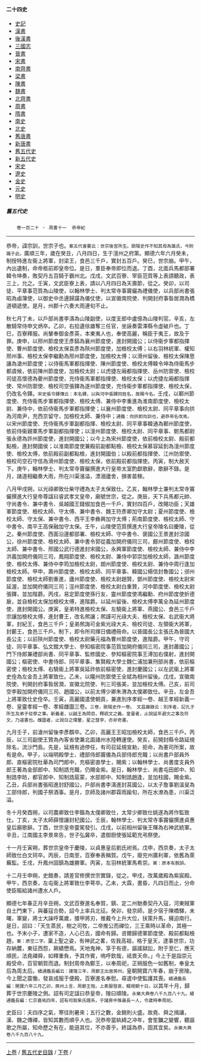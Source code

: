 



#### 二十四史

*   [史記](../a01/a01.md)
*   [漢書](../a02/a02.md)
*   [後漢書](../a03/a03.md)
*   [三國志](../a04/a04.md)
*   [晉書](../a05/a05.md)
*   [宋書](../a06/a06.md)
*   [南齊書](../a07/a07.md)
*   [梁書](../a08/a08.md)
*   [陳書](../a09/a09.md)
*   [魏書](../a10/a10.md)
*   [北齊書](../a11/a11.md)
*   [周書](../a12/a12.md)
*   [隋書](../a13/a13.md)
*   [南史](../a14/a14.md)
*   [北史](../a15/a15.md)
*   [舊唐書](../a16/a16.md)
*   [新唐書](../a17/a17.md)
*   [舊五代史](../a18/a18.md)
*   [新五代史](../a19/a19.md)
*   [宋史](../a20/a20.md)
*   [遼史](../a21/a21.md)
*   [金史](../a22/a22.md)
*   [元史](../a23/a23.md)
*   [明史](../a24/a24.md)


##### 舊五代史
　　`卷一百二十 ‧ 周書十一`　`恭帝紀`

* * *

恭帝，諱宗訓，世宗子也。`案五代會要云：世宗後宮所生。歐陽史作不知其母為誰氏，今附識于此。`廣順三年，歲在癸丑，八月四日，生于澶州之府第。顯德六年六月癸未，制授特進左衞上將軍，封梁王，食邑三千戶，實封五百戶。癸巳，世宗崩。甲午，內出遺制，命帝柩前即皇帝位。是日，羣臣奉帝即位而退。丁酉，北面兵馬都部署韓令坤奏，敗契丹五百騎于霸州北。戊戌，文武百寮、宰臣范質等上表請聽政，表三上，允之。壬寅，文武臣寮上表，請以八月四日為天壽節，從之。癸卯，以司徒、平章事范質為山陵使，以翰林學士、判太常寺事竇儼為禮儀使，以兵部尚書張昭為鹵簿使，以御史中丞邊歸讜為儀仗使，以宣徽南院使、判開封府事昝居潤為橋道頓遞使。是月，州郡十六奏大雨連旬不止。

秋七月丁未，以戶部尚書李濤為山陵副使，以度支郎中盧億為山陵判官。辛亥，左散騎常侍申文炳卒。乙卯，右拾遺徐雄奪三任官，坐誣奏雷澤縣令虛破戶也。丁巳，百寮釋服。尚輦奉御金彥英，本東夷人也，奉使高麗，稱臣于夷王，故及于罪。庚申，以邢州節度使王彥鎬為襄州節度使，進封開國公；以侍衞步軍都指揮使、曹州節度使、檢校太保袁彥為陝州節度使，加檢校太傅；以右羽林統軍、權知邢州事、檢校太保李繼勳為邢州節度使，加檢校太傅；以滑州留後、檢校太保陳思讓為滄州節度使；以侍衞馬軍都指揮使、陳州節度使、檢校太傅韓令坤為侍衞馬步都虞候，依前陳州節度使，加檢校太尉；以虎捷左廂都指揮使、岳州防禦使、檢校司徒高懷德為夔州節度使，充侍衞馬軍都指揮使、檢校太保；以虎捷左廂都指揮使、常州防禦使、檢校司空張鐸為遂州節度使，充侍衞步軍都指揮使、檢校太保，仍改名令鐸。`宋史張令鐸傳云：本名鐸，以與河中張鐸同姓名，故賜今名。`壬戌，以鄆州節度使、充侍衞馬步軍都指揮使、檢校太傅、兼侍中李重進為淮南節度使、檢校太尉、兼侍中，依前侍衞馬步軍都指揮使；以襄州節度使、檢校太尉、同平章事向拱為河南尹，充西京留守，加檢校太師、兼侍中；`通鑑：向拱即向訓也，避恭帝名改焉。`以宋州節度使、充侍衞馬步軍副都指揮、檢校太尉、同平章事韓通為鄆州節度使，依前侍衞親軍馬步軍副都指揮使；以澶州節度使、檢校太尉、同平章事、駙馬都尉張永德為許州節度使，進封開國公；以今上為宋州節度使，依前檢校太尉、殿前都點檢，進封開國侯；以淮南節度使兼殿前副都點檢、檢校太保慕容延釗為澶州節度使、檢校太傅，依前殿前副都點檢，進封開國伯；以殿前都指揮使、江州防禦使、檢校司空石守信為滑州節度使、檢校太保，依前殿前都指揮使。丙寅，制大赦天下。庚午，翰林學士、判太常寺竇儼撰進大行皇帝太室酌獻歌辭，歌辭不錄。是月，諸道相繼奏大雨，所在川渠漲溢，漂溺廬舍，損害苗稼。

八月甲戌朔，以光祿卿致仕柴守禮為太子太保致仕。乙亥，翰林學士兼判太常寺竇儼撰進大行皇帝尊諡曰睿武孝文皇帝，廟號世宗，從之。庚辰，天下兵馬都元帥、守尚書令、兼中書令、吳越國王錢俶加食邑一千戶，實封四百戶，改賜功臣；天雄軍節度使、檢校太師、守太傅、兼中書令、魏王符彥卿加守太尉；夏州節度使、檢校太師、守太保、兼中書令、西平王李彝興加守太傅；荊南節度使、檢校太師、守中書令、南平王高保融加守太保。壬午，山陵使范質撰進大行皇帝陵名曰慶陵，從之。秦州節度使、西面沿邊都部署、檢校太師、守中書令、褒國公王景進封涼國公，徐州節度使、檢校太師、兼中書令郭從義加開府儀同三司，鄜州節度使、檢校太師、兼中書令、邢國公武行德進封宋國公，永興軍節度使、檢校太師、兼侍中李洪義加開府儀同三司，鳳翔節度使、檢校太尉、兼侍中郭崇加檢校太師，潞州節度使、檢校太傅、兼侍中李筠加檢校太尉，朗州節度使、檢校太尉、兼侍中周行逢加檢校太師。甲申，壽州節度使、檢校太師、同平章事、韓國公楊信封魯國公；邠州節度使、檢校太師劉重進，廬州節度使、檢校太尉趙贊，鄧州節度使、檢校太尉宋延渥，並加開府儀同三司；涇州節度使、檢校太尉白重贊，河中節度使、檢校太尉張鐸，並加階爵。丙戌，易定節度使孫行友、靈州節度使馮繼勳、府州節度使折德扆，並自檢校太保加檢校太傅，進階爵。以延州留後、檢校太傅李萬全為延州節度使，進封開國公。庚寅，皇弟特進檢校太保、左驍衞上將軍、燕國公、食邑三千戶宗讓加檢校太傅，進封曹王，改名熈讓；熈謹可光祿大夫、檢校太保、右武衞大將軍，封紀王，食邑三千戶；皇弟熈誨可金紫光祿大夫、檢校司徒、左領衞大將軍，封蘄王，食邑三千戶。制下，即令所司擇日備禮冊命。以晉國長公主張氏為晉國大長公主；以前陝州節度使、檢校太尉藥元福為曹州節度使，進階爵。甲午，守司徒、同平章事、弘文館大學士、參知樞密院事范質加開府儀同三司，進封蕭國公；門下侍郎兼禮部尚書、同平章事、監修國史、參知樞密院事王溥加右僕射，進封開國公；樞密使、中書侍郎、同平章事、集賢殿大學士魏仁浦加兼刑部尚書，依前樞密使；檢校太傅、右驍衞上將軍吳延祚依前樞密使，進封慶國公；以左武衞上將軍史佺為左金吾上將軍致仕。乙未，以隴州防禦使王全斌為相州留後。戊戌，宣徽南院使、判開封府事昝居潤，宣徽北院使、判三司張美，並加檢校太傅。己亥，前司空李穀加開府儀同三司、趙國公，以前太傅少卿朱渭為太僕卿致仕。辛丑，左金吾上將軍致仕史佺卒。壬寅，高麗國遣使朝貢，兼進別序孝經一卷、越王孝經新義一卷、皇靈孝經一卷、孝經雌圖三卷。`三卷，歐陽史作一卷。　文昌雜錄云：別序者，記孔子所生及弟子從學之事。新義者，以越王為問目，釋疏文之義。皇靈者，止說延年避灾之事及符文，乃道書也。雌圖者，止說日之環暈，星之彗孛，亦非奇書。`

九月壬子，前滄州留後李彥頵卒。乙卯，高麗王王昭加檢校太師，食邑三千戶。丙辰，以三司副使王贊為內客省使兼北面諸州水陸轉運使。癸亥，前開封縣令路延規除名，流沙門島。先是，延規有過停任，有司召延規宣勑，拒命，為憲司所案，故有是命。甲子，以端明殿學士、禮部侍郎竇儀為兵部侍郎充職；以尚書戶部員外郎、直樞密院杜華為司門郎中，充樞密直學士，賜紫；以翰林學士、尚書度支員外郎王著為金部郎中、知制誥充職，仍賜金紫。是日，翰林學士、尚書屯田郎中、知制誥李昉，都官郎中、知制誥扈蒙，水部郎中、知制誥趙逢，並加柱國，賜金紫。乙丑，兵部尚書張昭進封舒國公，戶部尚書李濤進封莒國公，以太子詹事劉溫叟為工部侍郎，判國子祭酒事。是月，京師及諸州郡霖雨踰旬，所在水潦為患，川渠泛溢。

冬十月癸酉朔，以司農卿致仕李鍇為太僕卿致仕，太常少卿致仕姚遂為將作監致仕。丁亥，太子太師薛懷讓封杞國公。壬辰，翰林學士、判太常寺事竇儼撰進貞惠皇后廟歌辭。丁酉，世宗皇帝靈駕發引。戊戌，以前相州留後王暉為右神武統軍。辛丑，江南國主李景來告，世子弘冀卒，遣御厨使張延範充弔祭使。

十一月壬寅朔，葬世宗皇帝于慶陵，以貞惠皇后劉氏祔焉。戊申，西京奏，太子太師致仕白文珂卒。丙辰，日南至，百寮奉表稱賀。戊午，廢兖州廣利軍，依舊為萊蕪監。壬戌，升鳳州固鎮為雄勝軍。丙寅，左羽林統軍馬希崇。`案：原本有脫誤。`

十二月壬申朔，史館奏，請差官修撰世宗實錄，從之。甲戌，改萬歲殿為紫宸殿。甲午，西京奏，左屯衞上將軍致仕李萼卒。乙未，大霖，晝昏，凡四日而止，分命使臣賑給諸州遭水人戶。

顯德七年春正月辛丑朔，文武百寮進名奉賀，鎮、定二州馳奏契丹入寇，河東賊軍自土門東下，與蕃寇合勢，詔今上率兵北征。癸卯，發京師，是夕宿于陳橋驛，未曙，軍變，將士大譟呼萬歲，擐甲將刃，推戴今上升大位，扶策升馬，擁迫南行。是日，詔曰：「天生蒸民，樹之司牧，二帝推公而禪位，三王乘時以革命，其極一也。予末小子，遭家不造，人心已去，國命有歸。咨爾歸德軍節度使、殿前都點檢趙，`案：原空二字。`稟上聖之姿，有神武之畧，佐我高祖，格于皇天，逮事世宗，功存納麓，東征西怨，厥績懋焉。天地鬼神，享于有德，謳謠獄訟，附于至仁，應天順民，法堯禪舜，如釋重負，予其作賓，嗚呼欽哉，祗畏天命。」今上于是詣崇元殿受命，百官朝賀而退。制封周帝為鄭王，以奉周祀，正朔服色一如舊制，奉皇太后為周太后。`續通鑑長編云：建隆三年，周鄭王出居房州。`皇朝開寶六年春，崩于房陵。今上聞之震慟，發哀成服于便殿，百寮進名奉慰。尋遣中使監護其喪。`續通鑑長編：開寶六年三月乙卯，房州上言，周鄭王殂，上素服發哀，輟視朝十日。`以其年十月，歸葬于世宗慶陵之側。詔有司定諡曰恭皇帝，陵曰順陵。`永樂大典卷八千九百八十九。續通鑑長編：仁宗嘉祐四年，詔有司取柴氏譜系，于諸房中推最長一人，令歲時奉周祀。`

史臣曰：夫四序之氣，寒往則暑來；五行之數，金銷則火盛。故堯、舜之揖讓，漢、魏之傳禪，皆知其數而順乎人也。況恭帝當紈綺之冲年，會笙鏞之變響，聽謳歌之所屬，知命歷之有在，能遜其位，不亦善乎。終諡為恭，固其宜矣。`永樂大典卷八千九百八十九。`

* * *

 [上卷](119.md) / [舊五代史目錄](a18.md) / [下卷](121.md) /			  

    